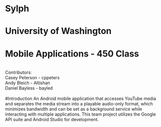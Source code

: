 # Sylph
# University of Washington
# Mobile Applications - 450 Class
<br />
Contributors: <br />
Casey Peterson - cppeters <br />
Andy Bleich - Altishan <br />
Daniel Bayless - bayled <br />
<br />
#Introduction
An Android mobile application that accesses YouTube media and separates the media stream into a playable audio-only format, 
which minimizes bandwidth and can be set as a background service while interacting with multiple applications. This team 
project utilizes the Google API suite and Android Studio for development.
